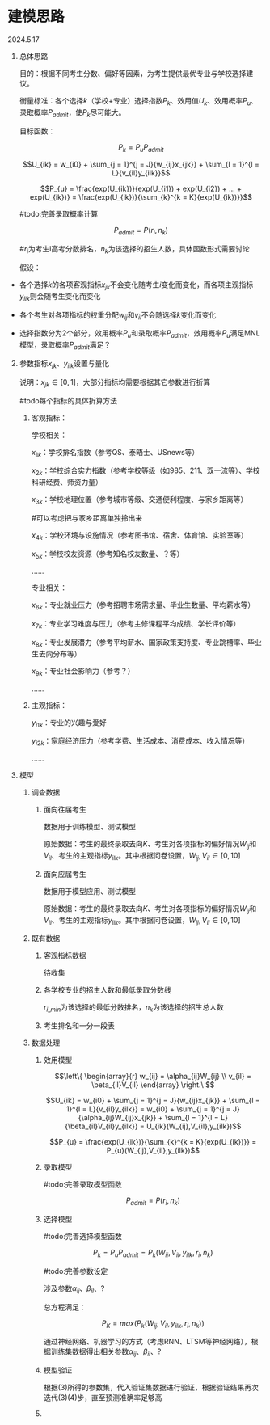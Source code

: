 # 建模思路

2024.5.17

1.  总体思路

    目的：根据不同考生分数、偏好等因素，为考生提供最优专业与学校选择建议。

    衡量标准：各个选择$k$（学校+专业）选择指数$P_{k}$、效用值$U_{k}$、效用概率$P_{u}$、录取概率$P_{admit}$，使$P_{k}$尽可能大。

    目标函数：

    $$P_{k} = P_{u}P_{admit}$$

    $$U_{ik} = w_{i0} + \sum_{j = 1}^{j = J}{w_{ij}x_{jk}} + \sum_{l = 1}^{l = L}{v_{il}y_{ilk}}$$

    $$P_{u} = \frac{exp(U_{ik})}{exp(U_{i1}) + exp(U_{i2}) + ... + exp(U_{ik})} = \frac{exp(U_{ik})}{\sum_{k}^{k = K}{exp(U_{ik})}}$$

    #todo:完善录取概率计算

    $$P_{admit} = P(r_{i},n_{k})$$

    \#$r_{i}$为考生i高考分数排名，$n_{k}$为该选择的招生人数，具体函数形式需要讨论

    假设：

-   各个选择$k$的各项客观指标$x_{jk}$不会变化随考生$i$变化而变化，而各项主观指标$y_{ilk}$则会随考生变化而变化

-   各个考生对各项指标的权重分配$w_{ij}$和$v_{il}$不会随选择$k$变化而变化

-   选择指数分为2个部分，效用概率$P_{u}$和录取概率$P_{admit}$，效用概率$P_{u}$满足MNL模型，录取概率$P_{admit}$满足？

2.  参数指标$x_{jk}$、$y_{ilk}$设置与量化

    说明：$x_{jk} \in \lbrack 0,1\rbrack$，大部分指标均需要根据其它参数进行折算

    #todo每个指标的具体折算方法

    1.  客观指标：

        学校相关：

        $x_{1k}$：学校排名指数（参考QS、泰晤士、USnews等）

        $x_{2k}$：学校综合实力指数（参考学校等级（如985、211、双一流等）、学校科研经费、师资力量）

        $x_{3k}$：学校地理位置（参考城市等级、交通便利程度、与家乡距离等）

        #可以考虑把与家乡距离单独拎出来

        $x_{4k}$：学校环境与设施情况（参考图书馆、宿舍、体育馆、实验室等）

        $x_{5k}$：学校校友资源（参考知名校友数量、？等）

        ......

        专业相关：

        $x_{6k}$：专业就业压力（参考招聘市场需求量、毕业生数量、平均薪水等）

        $x_{7k}$：专业学习难度与压力（参考主修课程平均成绩、学长评价等）

        $x_{8k}$：专业发展潜力（参考平均薪水、国家政策支持度、专业跳槽率、毕业生去向分布等）

        $x_{9k}$：专业社会影响力（参考？）

        ......

    2.  主观指标：

        $y_{i1k}$：专业的兴趣与爱好

        $y_{i2k}$：家庭经济压力（参考学费、生活成本、消费成本、收入情况等）

        ......

3.  模型

    1.  调查数据

        1.  面向往届考生

            数据用于训练模型、测试模型

            原始数据：考生的最终录取去向$K$、考生对各项指标的偏好情况$W_{ij}$和$V_{il}$、考生的主观指标$y_{ilk}$。其中根据问卷设置，$W_{ij},V_{il} \in \lbrack 0,10\rbrack$

        2.  面向应届考生

            数据用于模型应用、测试模型

            原始数据：考生的最终录取去向$K$、考生对各项指标的偏好情况$W_{ij}$和$V_{il}$、考生的主观指标$y_{ilk}$。其中根据问卷设置，$W_{ij},V_{il} \in \lbrack 0,10\rbrack$

    2.  既有数据

        1.  客观指标数据

            待收集

        2.  各学校专业的招生人数和最低录取分数线

            $r_{i\_ min}$为该选择的最低分数排名，$n_{k}$为该选择的招生总人数

        3.  考生排名和一分一段表

    3.  数据处理

        1.  效用模型

            $$\left\{ \begin{array}{r}
            w_{ij} = \alpha_{ij}W_{ij} \\
            v_{il} = \beta_{il}V_{il}
            \end{array} \right.\ $$

            $$U_{ik} = w_{i0} + \sum_{j = 1}^{j = J}{w_{ij}x_{jk}} + \sum_{l = 1}^{l = L}{v_{il}y_{ilk}} = w_{i0} + \sum_{j = 1}^{j = J}{\alpha_{ij}W_{ij}x_{jk}} + \sum_{l = 1}^{l = L}{\beta_{il}V_{il}y_{ilk}} = U_{ik}(W_{ij},V_{il},y_{ilk})$$

            $$P_{u} = \frac{exp(U_{ik})}{\sum_{k}^{k = K}{exp(U_{ik})}} = P_{u}(W_{ij},V_{il},y_{ilk})$$

        2.  录取模型

            #todo:完善录取模型函数

            $$P_{admit} = P(r_{i},n_{k})$$

        3.  选择模型

            #todo:完善选择模型函数

            $$P_{k} = P_{u}P_{admit} = P_{k}(W_{ij},V_{il},y_{ilk},r_{i},n_{k})$$

            #todo:完善参数设定

            涉及参数$\alpha_{ij}$、$\beta_{il}$、?

            总方程满足：

            $$P_{K} = max(P_{k}(W_{ij},V_{il},y_{ilk},r_{i},n_{k}))$$

            通过神经网络、机器学习的方式（考虑RNN、LTSM等神经网络），根据训练集数据得出相关参数$\alpha_{ij}$、$\beta_{il}$、?

        4.  模型验证

            根据(3)所得的参数集，代入验证集数据进行验证，根据验证结果再次迭代(3)(4)步，直至预测准确率足够高

        5.  
